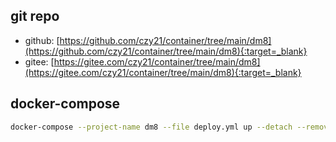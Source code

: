 ## git repo
  - github: [https://github.com/czy21/container/tree/main/dm8](https://github.com/czy21/container/tree/main/dm8){:target=_blank}
  - gitee: [https://gitee.com/czy21/container/tree/main/dm8](https://gitee.com/czy21/container/tree/main/dm8){:target=_blank}
## docker-compose
```bash
docker-compose --project-name dm8 --file deploy.yml up --detach --remove-orphans
```